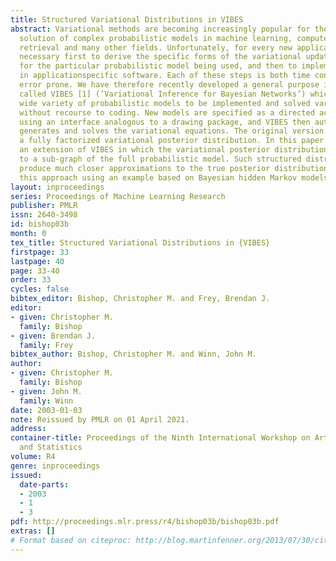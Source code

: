 ```yaml
---
title: Structured Variational Distributions in VIBES
abstract: Variational methods are becoming increasingly popular for the approximate
  solution of complex probabilistic models in machine learning, computer vision, information
  retrieval and many other fields. Unfortunately, for every new application it is
  necessary first to derive the specific forms of the variational update equations
  for the particular probabilistic model being used, and then to implement these equations
  in applicationspecific software. Each of these steps is both time consuming and
  error prone. We have therefore recently developed a general purpose inference engine
  called VIBES [1] (’Variational Inference for Bayesian Networks’) which allows a
  wide variety of probabilistic models to be implemented and solved variationally
  without recourse to coding. New models are specified as a directed acyclic graph
  using an interface analogous to a drawing package, and VIBES then automatically
  generates and solves the variational equations. The original version of VIBES assumed
  a fully factorized variational posterior distribution. In this paper we present
  an extension of VIBES in which the variational posterior distribution corresponds
  to a sub-graph of the full probabilistic model. Such structured distributions can
  produce much closer approximations to the true posterior distribution. We illustrate
  this approach using an example based on Bayesian hidden Markov models.
layout: inproceedings
series: Proceedings of Machine Learning Research
publisher: PMLR
issn: 2640-3498
id: bishop03b
month: 0
tex_title: Structured Variational Distributions in {VIBES}
firstpage: 33
lastpage: 40
page: 33-40
order: 33
cycles: false
bibtex_editor: Bishop, Christopher M. and Frey, Brendan J.
editor:
- given: Christopher M.
  family: Bishop
- given: Brendan J.
  family: Frey
bibtex_author: Bishop, Christopher M. and Winn, John M.
author:
- given: Christopher M.
  family: Bishop
- given: John M.
  family: Winn
date: 2003-01-03
note: Reissued by PMLR on 01 April 2021.
address:
container-title: Proceedings of the Ninth International Workshop on Artificial Intelligence
  and Statistics
volume: R4
genre: inproceedings
issued:
  date-parts:
  - 2003
  - 1
  - 3
pdf: http://proceedings.mlr.press/r4/bishop03b/bishop03b.pdf
extras: []
# Format based on citeproc: http://blog.martinfenner.org/2013/07/30/citeproc-yaml-for-bibliographies/
---
```

